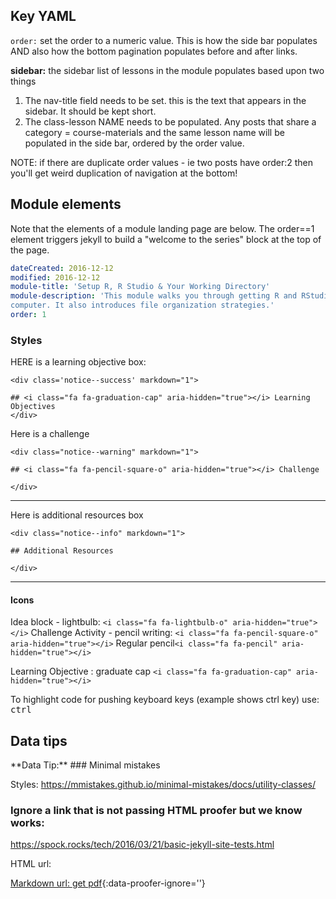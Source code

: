## Key YAML

`order:` set the order to a numeric value. This is how the side bar populates
AND also how the bottom pagination populates before and after links.

**sidebar:** the sidebar list of lessons in the module populates based upon two things

1. The nav-title field needs to be set. this is the text that appears in the sidebar. It should be kept short.
2. The class-lesson NAME needs to be populated. Any posts that share a category =
course-materials and the same lesson name will be populated in the side bar,
ordered by the order value.


NOTE: if there are duplicate order values - ie two posts have order:2 then you'll get weird duplication of navigation at the bottom!


## Module elements

Note that the elements of a module landing page are below. The order==1
element triggers
jekyll to build a "welcome to the series" block at the top of the page.

```yaml
dateCreated: 2016-12-12
modified: 2016-12-12
module-title: 'Setup R, R Studio & Your Working Directory'
module-description: 'This module walks you through getting R and RStudio setup on your
computer. It also introduces file organization strategies.'
order: 1
```


### Styles

HERE is a learning objective box:
```
<div class='notice--success' markdown="1">

## <i class="fa fa-graduation-cap" aria-hidden="true"></i> Learning Objectives
</div>
```

Here is a challenge
```
<div class="notice--warning" markdown="1">

## <i class="fa fa-pencil-square-o" aria-hidden="true"></i> Challenge

</div>
```

*****

Here is additional resources box

```
<div class="notice--info" markdown="1">

## Additional Resources

</div>
```
****

#### Icons
Idea block - lightbulb: `<i class="fa fa-lightbulb-o" aria-hidden="true"></i>`
Challenge Activity - pencil writing: `<i class="fa fa-pencil-square-o" aria-hidden="true"></i>`
Regular pencil`<i class="fa fa-pencil" aria-hidden="true"></i>`

Learning Objective : graduate cap `<i class="fa fa-graduation-cap" aria-hidden="true"></i>`

To highlight code for pushing keyboard keys (example shows ctrl key) use:
<kbd>ctrl</kbd>

## Data tips

<div class="notice" markdown="1">
<i fa fa-star></i>**Data Tip:**
### Minimal mistakes

Styles:
https://mmistakes.github.io/minimal-mistakes/docs/utility-classes/


### Ignore a link that is not passing HTML proofer but we know works:
https://spock.rocks/tech/2016/03/21/basic-jekyll-site-tests.html

HTML url:
<a href="http://citeseerx.ist.psu.edu/viewdoc/download?doi=10.1.1.9.516&rep=rep1&type=pdf" target="_blank" data-proofer-ignore=''>

Markdown url:
[get pdf](http://citeseerx.ist.psu.edu/viewdoc/download?doi=10.1.1.9.516&rep=rep1&type=pdf){:data-proofer-ignore=''}
